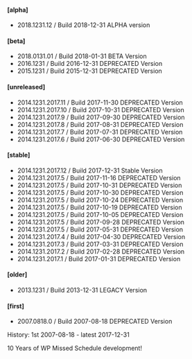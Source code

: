#### [alpha]
* 2018.1231.12        / Build 2018-12-31
  ALPHA version

#### [beta]
* 2018.0131.01        / Build 2018-01-31
  BETA Version
* 2016.1231           / Build 2016-12-31
  DEPRECATED Version
* 2015.1231           / Build 2015-12-31
  DEPRECATED Version

#### [unreleased]
* 2014.1231.2017.11   / Build 2017-11-30
  DEPRECATED Version
* 2014.1231.2017.10   / Build 2017-10-31
  DEPRECATED Version
* 2014.1231.2017.9    / Build 2017-09-30
  DEPRECATED Version
* 2014.1231.2017.8    / Build 2017-08-31
  DEPRECATED Version
* 2014.1231.2017.7    / Build 2017-07-31
  DEPRECATED Version
* 2014.1231.2017.6    / Build 2017-06-30
  DEPRECATED Version  

#### [stable]
* 2014.1231.2017.12   / Build 2017-12-31
  Stable Version
* 2014.1231.2017.5    / Build 2017-11-16
  DEPRECATED Version
* 2014.1231.2017.5    / Build 2017-10-31
  DEPRECATED Version
* 2014.1231.2017.5    / Build 2017-10-30
  DEPRECATED Version
* 2014.1231.2017.5    / Build 2017-10-24
  DEPRECATED Version
* 2014.1231.2017.5    / Build 2017-10-19
  DEPRECATED Version
* 2014.1231.2017.5    / Build 2017-10-05
  DEPRECATED Version
* 2014.1231.2017.5    / Build 2017-09-28
  DEPRECATED Version
* 2014.1231.2017.5    / Build 2017-05-31
  DEPRECATED Version
* 2014.1231.2017.4    / Build 2017-04-30
  DEPRECATED Version
* 2014.1231.2017.3    / Build 2017-03-31
  DEPRECATED Version
* 2014.1231.2017.2    / Build 2017-02-28
  DEPRECATED Version
* 2014.1231.2017.1    / Build 2017-01-31
  DEPRECATED Version

#### [older]
* 2013.1231           / Build 2013-12-31
  LEGACY Version

#### [first]
* 2007.0818.0         / Build 2007-08-18
  DEPRECATED Version

History: 1st 2007-08-18 - latest 2017-12-31

10 Years of WP Missed Schedule development!